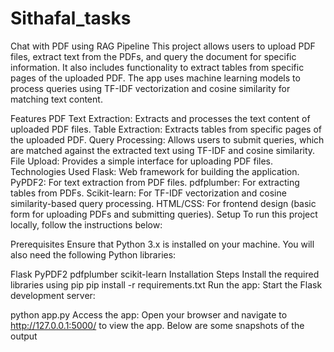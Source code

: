 # Sithafal_tasks
Chat with PDF using RAG Pipeline
This project allows users to upload PDF files, extract text from the PDFs, and query the document for specific information. It also includes functionality to extract tables from specific pages of the uploaded PDF. The app uses machine learning models to process queries using TF-IDF vectorization and cosine similarity for matching text content.

Features
PDF Text Extraction: Extracts and processes the text content of uploaded PDF files.
Table Extraction: Extracts tables from specific pages of the uploaded PDF.
Query Processing: Allows users to submit queries, which are matched against the extracted text using TF-IDF and cosine similarity.
File Upload: Provides a simple interface for uploading PDF files.
Technologies Used
Flask: Web framework for building the application.
PyPDF2: For text extraction from PDF files.
pdfplumber: For extracting tables from PDFs.
Scikit-learn: For TF-IDF vectorization and cosine similarity-based query processing.
HTML/CSS: For frontend design (basic form for uploading PDFs and submitting queries).
Setup
To run this project locally, follow the instructions below:

Prerequisites
Ensure that Python 3.x is installed on your machine. You will also need the following Python libraries:

Flask
PyPDF2
pdfplumber
scikit-learn
Installation Steps
Install the required libraries using pip
pip install -r requirements.txt
Run the app:
Start the Flask development server:

python app.py
Access the app: Open your browser and navigate to http://127.0.0.1:5000/ to view the app.
Below are some snapshots of the output
